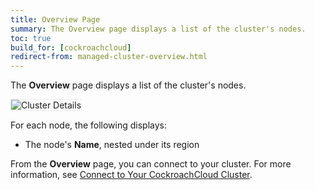 ```yaml
---
title: Overview Page
summary: The Overview page displays a list of the cluster's nodes.
toc: true
build_for: [cockroachcloud]
redirect-from: managed-cluster-overview.html
---
```


The **Overview** page displays a list of the cluster's nodes.

<img src="{{ 'images/v19.2/cockroachcloud/cluster-details-page.png' | relative_url }}" alt="Cluster Details" style="border:1px solid #eee;max-width:100%" />

For each node, the following displays:

- The node's **Name**, nested under its region

From the **Overview** page, you can connect to your cluster. For more information, see [Connect to Your CockroachCloud Cluster](cockroachcloud-connect-to-your-cluster.html).
